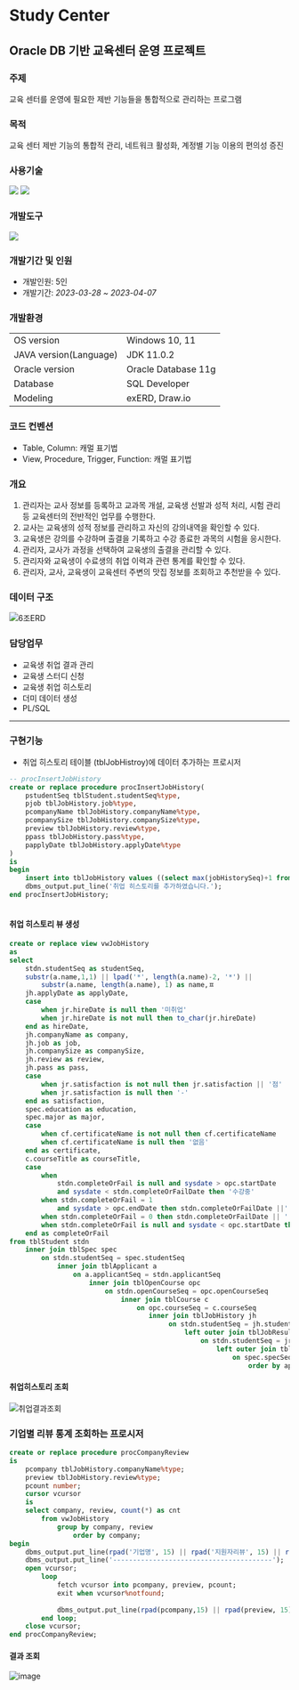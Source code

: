 # Study Center
## Oracle DB 기반 교육센터 운영 프로젝트
### 주제
교육 센터를 운영에 필요한 제반 기능들을 통합적으로 관리하는 프로그램 

### 목적
교육 센터 제반 기능의 통합적 관리, 네트워크 활성화, 계정별 기능 이용의 편의성 증진


### 사용기술
<img src="https://img.shields.io/badge/Java-007396?style=flat&logo=Java&logoColor=white" />   <img src="https://img.shields.io/badge/Oracle-F80000?style=flat&logo=oracle&logoColor=white"/>

### 개발도구
<img src="https://img.shields.io/badge/Eclipse IDE-2C2255?style=flat&logo=eclipseide&logoColor=white"/> 


### 개발기간 및 인원
- 개발인원: 5인
- 개발기간: *2023-03-28 ~ 2023-04-07*

### 개발환경
<table>
  <tr>
    <td>OS version</td>
    <td>Windows 10, 11</td>
  </tr>
  <tr>
    <td>JAVA version(Language)</td>
    <td>JDK 11.0.2</td>
  </tr>
  <tr>
    <td>Oracle version</td>
    <td> Oracle Database 11g</td>
  </tr>
  <tr>
      <td>Database</td>
      <td>SQL Developer</td>
  </tr>
    <tr>
      <td>Modeling</td>
      <td>exERD, Draw.io</td>
  </tr>
</table>

### 코드 컨벤션
- Table, Column: 캐멀 표기법
- View, Procedure, Trigger, Function: 캐멀 표기법

### 개요
1. 관리자는 교사 정보를 등록하고 교과목 개설, 교육생 선발과 성적 처리, 시험 관리 등
교육센터의 전반적인 업무를 수행한다.
2. 교사는 교육생의 성적 정보를 관리하고 자신의 강의내역을 확인할 수 있다.
3. 교육생은 강의를 수강하며 출결을 기록하고 수강 종료한 과목의 시험을 응시한다.
4. 관리자, 교사가 과정을 선택하여 교육생의 출결을 관리할 수 있다.
5. 관리자와 교육생이 수료생의 취업 이력과 관련 통계를 확인할 수 있다.
6. 관리자, 교사, 교육생이 교육센터 주변의 맛집 정보를 조회하고 추천받을 수 있다.

### 데이터 구조
![6조ERD](https://github.com/0hsoyeop/Neulbom/assets/131536077/88821775-f907-4be4-bb71-3d9cab8eb582)

### 담당업무
- 교육생 취업 결과 관리
- 교육생 스터디 신청
- 교육생 취업 히스토리
- 더미 데이터 생성
- PL/SQL

---
### 구현기능
- 취업 히스토리 테이블 (tblJobHistroy)에 데이터 추가하는 프로시저
```sql
-- procInsertJobHistory
create or replace procedure procInsertJobHistory(
	pstudentSeq tblStudent.studentSeq%type,
	pjob tblJobHistory.job%type,
	pcompanyName tblJobHistory.companyName%type,
	pcompanySize tblJobHistory.companySize%type,
	preview tblJobHistory.review%type,
	ppass tblJobHistory.pass%type,
	papplyDate tblJobHistory.applyDate%type
)
is
begin
	insert into tblJobHistory values ((select max(jobHistorySeq)+1 from tblJobHistory), pstudentSeq, pjob, pcompanyName, pcompanySize, preview, ppass, papplyDate);
	dbms_output.put_line('취업 히스토리를 추가하였습니다.');
end procInsertJobHistory;
 
```

#### 취업 히스토리 뷰 생성
```sql
create or replace view vwJobHistory
as
select
	stdn.studentSeq as studentSeq,
	substr(a.name,1,1) || lpad('*', length(a.name)-2, '*') ||
    	substr(a.name, length(a.name), 1) as name,ㅍ
	jh.applyDate as applyDate,
	case                                                                                                                                                                                                                                                                                                                                        
    	when jr.hireDate is null then '미취업'
    	when jr.hireDate is not null then to_char(jr.hireDate)
	end as hireDate,
	jh.companyName as company,
	jh.job as job,
	jh.companySize as companySize,
	jh.review as review,
	jh.pass as pass,
	case
    	when jr.satisfaction is not null then jr.satisfaction || '점'
    	when jr.satisfaction is null then '-'
	end as satisfaction,
	spec.education as education,
	spec.major as major,
	case
    	when cf.certificateName is not null then cf.certificateName
    	when cf.certificateName is null then '없음'
	end as certificate,
	c.courseTitle as courseTitle,
	case
    	when
        	stdn.completeOrFail is null and sysdate > opc.startDate
        	and sysdate < stdn.completeOrFailDate then '수강중'
    	when stdn.completeOrFail = 1
        	and sysdate > opc.endDate then stdn.completeOrFailDate ||' (수료)'
    	when stdn.completeOrFail = 0 then stdn.completeOrFailDate || ' (중도탈락)'
    	when stdn.completeOrFail is null and sysdate < opc.startDate then '개강전'
	end as completeOrFail
from tblStudent stdn
	inner join tblSpec spec
    	on stdn.studentSeq = spec.studentSeq
        	inner join tblApplicant a
            	on a.applicantSeq = stdn.applicantSeq
                	inner join tblOpenCourse opc
                    	on stdn.openCourseSeq = opc.openCourseSeq
                        	inner join tblCourse c
                            	on opc.courseSeq = c.courseSeq
         	                       inner join tblJobHistory jh
                                    	on stdn.studentSeq = jh.studentSeq
                                            left outer join tblJobResult jr
                                                on stdn.studentSeq = jr.studentSeq
                                                    left outer join tblCerificate cf
                                                        on spec.specSeq = cf.specSeq
                                                            order by applyDate, hireDate, studentSeq, completeOrFailDate;

```
#### 취업히스토리 조회
![취업결과조회](https://github.com/0hsoyeop/Neulbom/assets/131536077/09920069-9754-4195-8dab-4bed0f5b9287)

### 기업별 리뷰 통계 조회하는 프로시저
```sql
create or replace procedure procCompanyReview
is
	pcompany tblJobHistory.companyName%type;
	preview tblJobHistory.review%type;
	pcount number;
	cursor vcursor
	is
	select company, review, count(*) as cnt
    	from vwJobHistory
        	group by company, review
            	order by company;
begin
	dbms_output.put_line(rpad('기업명', 15) || rpad('지원자리뷰', 15) || rpad('리뷰수', 15));
	dbms_output.put_line('----------------------------------------');
	open vcursor;
    	loop
        	fetch vcursor into pcompany, preview, pcount;
        	exit when vcursor%notfound;
        	
            dbms_output.put_line(rpad(pcompany,15) || rpad(preview, 15) || rpad(pcount || '명',15));
    	end loop;
	close vcursor;
end procCompanyReview;

```
#### 결과 조회
![image](https://github.com/0hsoyeop/Neulbom/assets/131536077/cd03a303-f0d4-49f7-a736-26cfb3a2129b)

